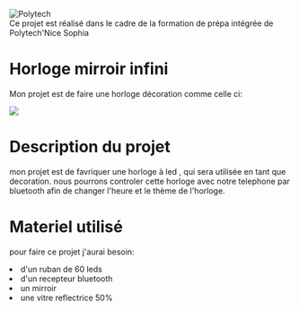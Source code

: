 ![Polytech](http://www.polytechnice.fr/jahia/jsp/jahia/templates/inc/img/polytech_nice-sophia.png)<br>
Ce projet est réalisé dans le cadre de la formation de prépa intégrée de Polytech'Nice Sophia
<h1>Horloge mirroir infini</h1>
<p>Mon projet est de faire une horloge décoration comme celle ci: </p>

![](https://i.ytimg.com/vi/1SQDDCy3p5I/hqdefault.jpg)

<h1>Description du projet</h1>
<p>mon projet est de favriquer une horloge à led , qui sera utilisée en tant que decoration. nous pourrons controler cette horloge avec notre telephone par bluetooth afin de changer l'heure et le thème de l'horloge.</p>

<h1>Materiel utilisé</h1>
<p>pour faire ce projet j'aurai besoin:
<li>d'un ruban de 60 leds</li>
<li>d'un recepteur bluetooth</li>
<li>un mirroir</li>
<li>une vitre reflectrice 50%</li>
